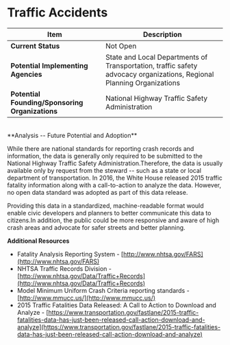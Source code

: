 # Traffic Accidents

| Item | Description |
| --- | --- |
| **Current Status** | Not Open |
| **Potential Implementing Agencies** | State and Local Departments of Transportation, traffic safety advocacy organizations, Regional Planning Organizations |
| **Potential Founding/Sponsoring Organizations** | National Highway Traffic Safety Administration |
<br>
**Analysis -- Future Potential and Adoption**

While there are national standards for reporting crash records and information, the data is generally only required to be submitted to the National Highway Traffic Safety Administration.Therefore, the data is usually available only by request from the steward -- such as a state or local department of transportation. In 2016, the White House released 2015 traffic fatality information along with a call-to-action to analyze the data. However, no open data standard was adopted as part of this data release.

Providing this data in a standardized, machine-readable format would enable civic developers and planners to better communicate this data to citizens.In addition, the public could be more responsive and aware of high crash areas and advocate for safer streets and better planning.

**Additional Resources**

*   Fatality Analysis Reporting System - [http://www.nhtsa.gov/FARS](http://www.nhtsa.gov/FARS)
*   NHTSA Traffic Records Division - [http://www.nhtsa.gov/Data/Traffic+Records](http://www.nhtsa.gov/Data/Traffic+Records)
*   Model Minimum Uniform Crash Criteria reporting standards - [http://www.mmucc.us/](http://www.mmucc.us/)
*   2015 Traffic Fatalities Data Released: A Call to Action to Download and Analyze - [https://www.transportation.gov/fastlane/2015-traffic-fatalities-data-has-just-been-released-call-action-download-and-analyze](https://www.transportation.gov/fastlane/2015-traffic-fatalities-data-has-just-been-released-call-action-download-and-analyze)
